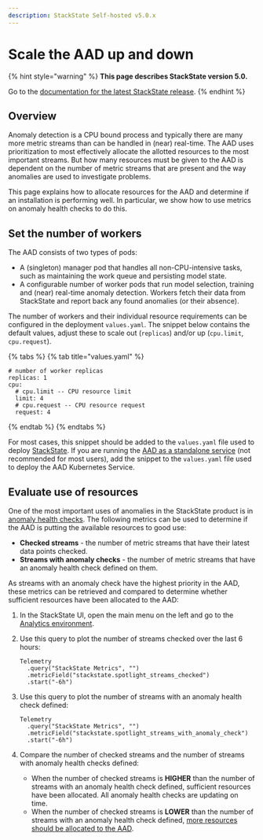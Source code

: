 ```yaml
---
description: StackState Self-hosted v5.0.x 
---
```


# Scale the AAD up and down

{% hint style="warning" %}
**This page describes StackState version 5.0.**

Go to the [documentation for the latest StackState release](https://docs.stackstate.com/configure/anomaly-detection/scale-aad-up-and-down).
{% endhint %}

## Overview

Anomaly detection is a CPU bound process and typically there are many more metric streams than can be handled in (near) real-time.  The AAD uses prioritization to most effectively allocate the allotted resources to the most important streams.  But how many resources must be given to the AAD is dependent on the number of metric streams that are present and the way anomalies are used to investigate problems.

This page explains how to allocate resources for the AAD and determine if an installation is performing well.  In particular, we show how to use metrics on anomaly health checks to do this.

## Set the number of workers

The AAD consists of two types of pods:

* A (singleton) manager pod that handles all non-CPU-intensive tasks, such as maintaining the work queue and persisting model state.
* A configurable number of worker pods that run model selection, training and (near) real-time anomaly detection.  Workers fetch their data from StackState and report back any found anomalies (or their absence).

The number of workers and their individual resource requirements can be configured in the deployment `values.yaml`.  The snippet below contains the default values, adjust these to scale out (`replicas`) and/or up (`cpu.limit`, `cpu.request`).

{% tabs %}
{% tab title="values.yaml" %}
```text
# number of worker replicas
replicas: 1
cpu:
  # cpu.limit -- CPU resource limit
  limit: 4
  # cpu.request -- CPU resource request
  request: 4
```
{% endtab %}
{% endtabs %}

For most cases, this snippet should be added to the `values.yaml` file used to deploy [StackState](/setup/install-stackstate/kubernetes_install/install_stackstate.md). If you are running the [AAD as a standalone service](/setup/install-stackstate/kubernetes_install/aad_standalone.md) (not recommended for most users), add the snippet to the `values.yaml` file used to deploy the AAD Kubernetes Service.

## Evaluate use of resources

One of the most important uses of anomalies in the StackState product is in [anomaly health checks](../../use/checks-and-monitors/anomaly-health-checks.md). The following metrics can be used to determine if the AAD is putting the available resources to good use:

* **Checked streams** - the number of metric streams that have their latest data points checked.
* **Streams with anomaly checks** - the number of metric streams that have an anomaly health check defined on them.

As streams with an anomaly check have the highest priority in the AAD, these metrics can be retrieved and compared to determine whether sufficient resources have been allocated to the AAD:

1. In the StackState UI, open the main menu on the left and go to the [Analytics environment](/use/stackstate-ui/analytics.md).

2. Use this query to plot the number of streams checked over the last 6 hours:

    ```text
    Telemetry
      .query("StackState Metrics", "")
      .metricField("stackstate.spotlight_streams_checked")
      .start("-6h")
    ```

3. Use this query to plot the number of streams with an anomaly health check defined:

    ```text
    Telemetry
      .query("StackState Metrics", "")
      .metricField("stackstate.spotlight_streams_with_anomaly_check")
      .start("-6h")
    ```

4. Compare the number of checked streams and the number of streams with anomaly health checks defined:
   * When the number of checked streams is **HIGHER** than the number of streams with an anomaly health check defined, sufficient resources have been allocated. All anomaly health checks are updating on time.
   * When the number of checked streams is **LOWER** than the number of streams with an anomaly health check defined, [more resources should be allocated to the AAD](#set-the-number-of-workers).
